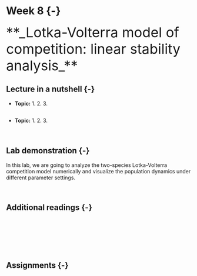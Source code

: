 

# Week 8  {-} 
<div style = "font-size: 28pt"> **_Lotka-Volterra model of competition: linear stability analysis_**</div>

## Lecture in a nutshell {-}

* **Topic:**
    1. 
    2. 
    3. 
    
<div style="height:1px ;"><br></div>

* **Topic:**
    1. 
    2. 
    3.

<div style="height:1px ;"><br></div>    
<br>


## Lab demonstration {-}

In this lab, we are going to analyze the two-species Lotka-Volterra competition model numerically and visualize the population dynamics under different parameter settings.


<br>

## Additional readings {-}

<br>
<br>
<br>
<br>
<br>

## Assignments {-}

<!-- [](./Assignments/.pdf){target="_blank"} -->

<!-- [Suggested Solutions](./Assignments/.pdf){target="_blank"} -->





